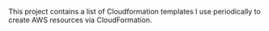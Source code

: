 This project contains a list of Cloudformation templates I use periodically to create AWS resources
via CloudFormation.
